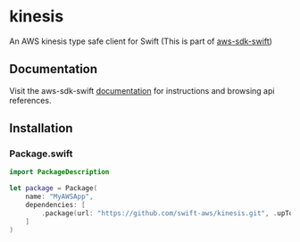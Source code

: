 # kinesis

An AWS kinesis type safe client for Swift (This is part of [aws-sdk-swift](https://github.com/noppoMan/aws-sdk-swift))

## Documentation

Visit the aws-sdk-swift [documentation](http://htmlpreview.github.io/?https://github.com/noppoMan/aws-sdk-swift/gh-pages/index.html) for instructions and browsing api references.

## Installation

### Package.swift

```swift
import PackageDescription

let package = Package(
    name: "MyAWSApp",
    dependencies: [
        .package(url: "https://github.com/swift-aws/kinesis.git", .upToNextMajor(from: "1.0.0"))
    ]
)
```
